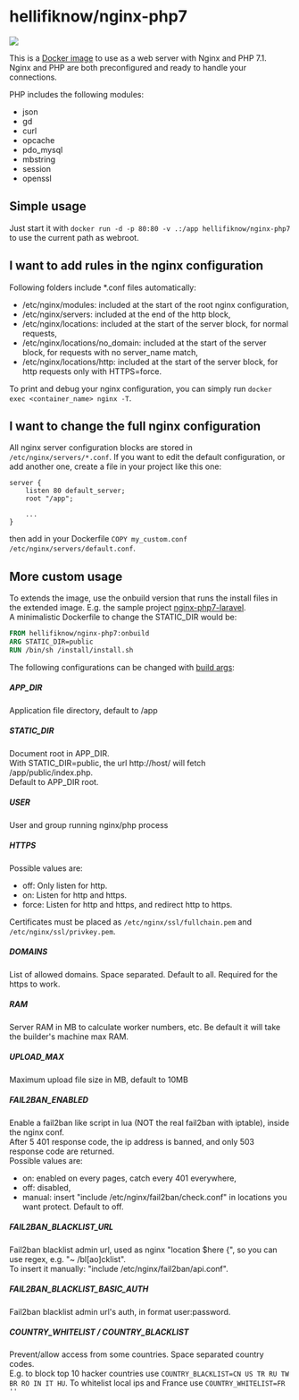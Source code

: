 # hellifiknow/nginx-php7

[![](https://images.microbadger.com/badges/image/hellifiknow/nginx-php7.svg)](https://microbadger.com/images/hellifiknow/nginx-php7)

This is a [Docker image](https://www.docker.com/) to use as a web server with Nginx and PHP 7.1.  
Nginx and PHP are both preconfigured and ready to handle your connections.

PHP includes the following modules:
* json
* gd
* curl
* opcache
* pdo_mysql
* mbstring
* session
* openssl

## Simple usage
Just start it with `docker run -d -p 80:80 -v .:/app hellifiknow/nginx-php7` to use the current path as webroot.

## I want to add rules in the nginx configuration
Following folders include *.conf files automatically:
- /etc/nginx/modules: included at the start of the root nginx configuration,
- /etc/nginx/servers: included at the end of the http block,
- /etc/nginx/locations: included at the start of the server block, for normal requests,
- /etc/nginx/locations/no_domain: included at the start of the server block, for requests with no server_name match,
- /etc/nginx/locations/http: included at the start of the server block, for http requests only with HTTPS=force.

To print and debug your nginx configuration, you can simply run `docker exec <container_name> nginx -T`.

## I want to change the full nginx configuration
All nginx server configuration blocks are stored in `/etc/nginx/servers/*.conf`. If you want to edit the default configuration, or add another one, create a file in your project like this one:
```Nginx
server {
	listen 80 default_server;
	root "/app";
	
	...
}
```
then add in your Dockerfile `COPY my_custom.conf /etc/nginx/servers/default.conf`.

## More custom usage
To extends the image, use the onbuild version that runs the install files in the extended image. E.g. the sample project [nginx-php7-laravel](https://github.com/hellifiknow/docker-alpine-nginx-php7-laravel).  
A minimalistic Dockerfile to change the STATIC_DIR would be:
```dockerfile
FROM hellifiknow/nginx-php7:onbuild
ARG STATIC_DIR=public
RUN /bin/sh /install/install.sh
```

The following configurations can be changed with [build args](https://docs.docker.com/compose/compose-file/#args):

##### APP_DIR
Application file directory, default to /app

##### STATIC_DIR
Document root in APP_DIR.  
With STATIC_DIR=public, the url http://host/ will fetch /app/public/index.php.  
Default to APP_DIR root.

##### USER
User and group running nginx/php process

##### HTTPS
Possible values are:
- off: Only listen for http.
- on: Listen for http and https.
- force: Listen for http and https, and redirect http to https.

Certificates must be placed as `/etc/nginx/ssl/fullchain.pem` and  `/etc/nginx/ssl/privkey.pem`.

##### DOMAINS
List of allowed domains. Space separated. Default to all. Required for the https to work.

##### RAM
Server RAM in MB to calculate worker numbers, etc. Be default it will take the builder's machine max RAM.

##### UPLOAD_MAX
Maximum upload file size in MB, default to 10MB

##### FAIL2BAN_ENABLED
Enable a fail2ban like script in lua (NOT the real fail2ban with iptable), inside the nginx conf.  
After 5 401 response code, the ip address is banned, and only 503 response code are returned.  
Possible values are:
- on: enabled on every pages, catch every 401 everywhere,
- off: disabled,
- manual: insert "include /etc/nginx/fail2ban/check.conf" in locations you want protect.
Default to off.

##### FAIL2BAN_BLACKLIST_URL
Fail2ban blacklist admin url, used as nginx "location $here {", so you can use regex, e.g. "~ /bl[ao]cklist".  
To insert it manually: "include /etc/nginx/fail2ban/api.conf".

##### FAIL2BAN_BLACKLIST_BASIC_AUTH
Fail2ban blacklist admin url's auth, in format user:password.

##### COUNTRY_WHITELIST / COUNTRY_BLACKLIST
Prevent/allow access from some countries. Space separated country codes.  
E.g. to block top 10 hacker countries use `COUNTRY_BLACKLIST=CN US TR RU TW BR RO IN IT HU`. To whitelist local ips and France use `COUNTRY_WHITELIST=FR ''`